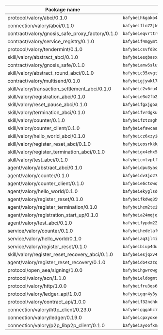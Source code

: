 | Package name                                                  | Package hash                                                  |
| ------------------------------------------------------------- | ------------------------------------------------------------- |
| protocol/valory/abci/0.1.0                                    | `bafybeihkgako44fzgurcv4hgbems4ptdtosae4lopnnr75eczb6kx3x2lm` |
| connection/valory/abci/0.1.0                                  | `bafybeifln72jkbha5xtkafjj4swrwrktck4ziwk6j7plmzecskhlyamgu4` |
| contract/valory/gnosis_safe_proxy_factory/0.1.0               | `bafybeieqvrttr6fiidrzab5t2toyewixqg7oayvdo64sidi33ouro5ixdu` |
| contract/valory/service_registry/0.1.0                        | `bafybeif4mgymtachjdhyzemxp7oj2i7itusjvrsxw7cheuvhtypizutu5e` |
| protocol/valory/tendermint/0.1.0                              | `bafybeicsvfd3cioe66tbcjc3sbprfhfeotwprliosqvvon5iccov4kflni` |
| skill/valory/abstract_abci/0.1.0                              | `bafybeieeqbasxxghxaj7xffnto7ybegom2kl4y544cskysowmjcjd3szhe` |
| contract/valory/gnosis_safe/0.1.0                             | `bafybeiamw5sluyueflxsvzukmayctl3ijc76fx5twstwnc7ons6lw2goa4` |
| skill/valory/abstract_round_abci/0.1.0                        | `bafybeic35xvgt5ox53kgfprtn4qn4yqp7liy6qlg4gh244z55kjhm5kudu` |
| contract/valory/multisend/0.1.0                               | `bafybeigjywkl7hydjsrkogob3xebj2ifhqwmfhhxoeyrndzhhxi5u6amey` |
| skill/valory/transaction_settlement_abci/0.1.0                | `bafybeic2v6ru4r565ttaejkss3tyetuimlq3r73a6paqmc2w54qbvu644u` |
| skill/valory/registration_abci/0.1.0                          | `bafybeie3o2fb2yiiuf24f4pjia66ofwa4uaogmpgrwq7z5z7i3k7xeo42y` |
| skill/valory/reset_pause_abci/0.1.0                           | `bafybeifgxjgoapmz4yu66vkjvzet2ccccambhz72b5fhriewu3ubxanqg4` |
| skill/valory/termination_abci/0.1.0                           | `bafybeifvrdgkuncpxp6t3pzkbq77bycss6y3jmb7sn3kkiikkoigosobm4` |
| skill/valory/counter/0.1.0                                    | `bafybeifztzsghrjs5ftg2rm5bokophqmyy66t5fahxyajqdshpv3gjqepm` |
| skill/valory/counter_client/0.1.0                             | `bafybeiefawcaaiy4matry7m53k36kqy4uadtmtpuulatnt5afkezx6napa` |
| skill/valory/hello_world_abci/0.1.0                           | `bafybeicz6xzyidytqkjjbcadl7lbzk4kucoizjzwx7nodssuganutmvmri` |
| skill/valory/register_reset_abci/0.1.0                        | `bafybeieosrkkkps7b7kvvlwt4ds6giwqzqu6hsudg6cr2xefxrbh45oddi` |
| skill/valory/register_termination_abci/0.1.0                  | `bafybeigx4ehx54jwnmwdod4xnsoncvmurwd2brvd7ha5ai5feelj2yku5e` |
| skill/valory/test_abci/0.1.0                                  | `bafybeicmlvptf7wuec7vjgpmjj4ympxgjhemtaer7bbo4jtsxzonvznvdq` |
| agent/valory/abstract_abci/0.1.0                              | `bafybeidpu3yasppuslivbpojrs56zlvbjmjeo6n2orz6mruole4t3xsdyy` |
| agent/valory/counter/0.1.0                                    | `bafybeidv3jo2752c5yuyulezcxehegej5tg6u5h64s4uqmfjf6uhuegxrm` |
| agent/valory/counter_client/0.1.0                             | `bafybeie6ctowq77ypiepr4esp4hdaes3mvmumhskbopqusfryxuuks7haa` |
| agent/valory/hello_world/0.1.0                                | `bafybeiekyglsd6icyjhgpgsuay7iblthuuy4evu7gjskz47bhpsnez36k4` |
| agent/valory/register_reset/0.1.0                             | `bafybeifkdwq35w67cxdrjupa4k4b3vijg3tvkjksgnndozwqeolaegxmma` |
| agent/valory/register_termination/0.1.0                       | `bafybeihem2teitxy36pmzszzt4u3feow3k72uvgwk3mtqwexwbbkn4wcee` |
| agent/valory/registration_start_up/0.1.0                      | `bafybeia24mqjq2koddjqyj7455vh4wroi4ckdcscyayab7n5gittxkkva4` |
| agent/valory/test_abci/0.1.0                                  | `bafybeifypdm22iy6kpauod4fmsocntsumn3och45jmpmsgnhmb3drrmz6u` |
| service/valory/counter/0.1.0                                  | `bafybeihedelafw4egybbpr766bztpu3waggbeyuxoe3j6zfw5w24opxmmq` |
| service/valory/hello_world/0.1.0                              | `bafybeiaq3jl4ijtz6rl4a6kjbt4ijw476fsuxnzxsmxqrvht6q7r72qmfa` |
| service/valory/register_reset/0.1.0                           | `bafybeibiup4dufkqzpyrzy2nneejoofun5m6hszfflnfaav5qprsgzauhy` |
| skill/valory/register_reset_recovery_abci/0.1.0               | `bafybeiesjqxv42yqgolckqkd7j5t23qkleuxquwcc5mf3xc3u3oswwtrc4` |
| agent/valory/register_reset_recovery/0.1.0                    | `bafybeido4xzzqjfytrgty3loxcatgxfkqhuklhjhbk7dcyfghjbb2efs3y` |
| protocol/open_aea/signing/1.0.0                               | `bafybeihgwrowgtegpe4ixe3iy5jx65u7pxebl5btrkywzmx7g52gjtbnpi` |
| protocol/valory/acn/1.1.0                                     | `bafybeieldogmtf3m4jdsvt4vvyay3jh54rjn3deasymfw43vz3o42vigmq` |
| protocol/valory/http/1.0.0                                    | `bafybeifru3qs6udfzprax7jxktbsuzn7immfvi3scgfspifq3zdxwkgvnm` |
| protocol/valory/ledger_api/1.0.0                              | `bafybeigqr4y3ykz3iulrcoqmji7hy3dxaoy7zmyyzff4ivpbubcpwdknai` |
| protocol/valory/contract_api/1.0.0                            | `bafybeif32nchkgn6yet7e5gt4auhf7lsahxnj4t36kxbw55p3gi7qpeuxq` |
| connection/valory/http_client/0.23.0                          | `bafybeigggahci7hq6tr3tyueatgkvgn73y4b3av2vk7vtr7jkeuwsqcteq` |
| connection/valory/ledger/0.19.0                               | `bafybeicpxyoxez7lperltamvikxu6vzk2lhqakbivce4nzywyzoqbxoogm` |
| connection/valory/p2p_libp2p_client/0.1.0                     | `bafybeiayoofxmj6z3pasn2akqj3udgq2ta2ar6mv6zoehstul2btvv3gqa` |
